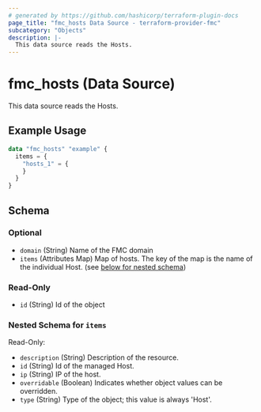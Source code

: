 ```yaml
---
# generated by https://github.com/hashicorp/terraform-plugin-docs
page_title: "fmc_hosts Data Source - terraform-provider-fmc"
subcategory: "Objects"
description: |-
  This data source reads the Hosts.
---
```


# fmc_hosts (Data Source)

This data source reads the Hosts.

## Example Usage

```terraform
data "fmc_hosts" "example" {
  items = {
    "hosts_1" = {
    }
  }
}
```

<!-- schema generated by tfplugindocs -->
## Schema

### Optional

- `domain` (String) Name of the FMC domain
- `items` (Attributes Map) Map of hosts. The key of the map is the name of the individual Host. (see [below for nested schema](#nestedatt--items))

### Read-Only

- `id` (String) Id of the object

<a id="nestedatt--items"></a>
### Nested Schema for `items`

Read-Only:

- `description` (String) Description of the resource.
- `id` (String) Id of the managed Host.
- `ip` (String) IP of the host.
- `overridable` (Boolean) Indicates whether object values can be overridden.
- `type` (String) Type of the object; this value is always 'Host'.
